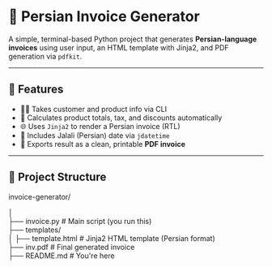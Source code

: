 # 🧾 Persian Invoice Generator

A simple, terminal-based Python project that generates **Persian-language invoices** using user input, an HTML template with Jinja2, and PDF generation via `pdfkit`.

---

## 📌 Features

- 🧑‍💼 Takes customer and product info via CLI
- 🧾 Calculates product totals, tax, and discounts automatically
- 🌐 Uses `Jinja2` to render a Persian invoice (RTL)
- 📅 Includes Jalali (Persian) date via `jdatetime`
- 📄 Exports result as a clean, printable **PDF invoice**

---

## 📁 Project Structure

invoice-generator/

│   
├── invoice.py # Main script (you run this)   
├── templates/   
│ ├── template.html # Jinja2 HTML template (Persian format)  
├── inv.pdf # Final generated invoice  
├── README.md # You're here  

